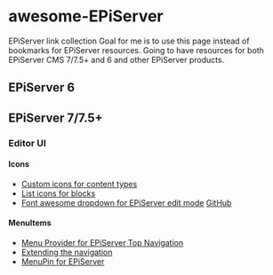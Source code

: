 # awesome-EPiServer
EPiServer link collection
Goal for me is to use this page instead of bookmarks for EPiServer resources.
Going to have resources for both EPiServer CMS 7/7.5+ and 6 and other EPiServer products.

## EPiServer 6

## EPiServer 7/7.5+
### Editor UI
#### Icons
- [Custom icons for content types](https://www.epinova.no/blog/arve-systad/dates/2014/5/custom-icons-for-content-types/)
- [List icons for blocks](http://jonika.nu/JonasBlogg/archives/347)
- [Font awesome dropdown for EPiServer edit mode](http://www.mogul.com/en/about-mogul/blog/font-awesome-dropdown-for-episerver-edit-mode) [GitHub](https://github.com/mariajemaria/FontAwesomeIconsDropdown)

#### MenuItems
- [Menu Provider for EPiServer Top Navigation](http://world.episerver.com/blogs/Jacob-Khan/Dates/2013/1/Menu-Provider-for-EPiServer-Top-Navigation/)
- [Extending the navigation](http://world.episerver.com/documentation/items/developers-guide/episerver-cms/75/user-interface/extending-the-navigation/)
- [MenuPin for EPiServer](https://github.com/davidknipe/MenuPin/)
